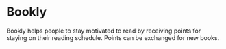 # Bookly
Bookly helps people to stay motivated to read by receiving points for staying on their reading schedule. Points can be exchanged for new books. 
